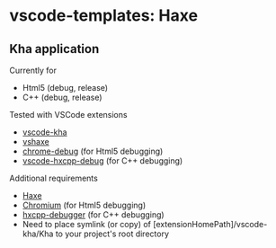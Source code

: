 # vscode-templates: Haxe

## Kha application

Currently for
* Html5 (debug, release)
* C++ (debug, release)

Tested with VSCode extensions
* [vscode-kha](https://github.com/Kode/vscode-kha)
* [vshaxe](https://marketplace.visualstudio.com/items?itemName=nadako.vshaxe)
* [chrome-debug](https://github.com/Microsoft/vscode-chrome-debug) (for Html5 debugging)
* [vscode-hxcpp-debug](https://github.com/jcward/vscode-hxcpp-debug) (for C++ debugging)

Additional requirements
* [Haxe](https://haxe.org/)
* [Chromium](https://chromium.woolyss.com) (for Html5 debugging)
* [hxcpp-debugger](https://github.com/HaxeFoundation/hxcpp-debugger) (for C++ debugging)
* Need to place symlink (or copy) of [extensionHomePath]/vscode-kha/Kha to your project's root directory